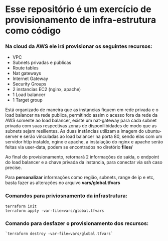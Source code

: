 # Esse repositório é um exercício de provisionamento de infra-estrutura como código 

### Na cloud da AWS ele irá provisionar os seguintes recursos:
- VPC 
- Subnets privadas e públicas 
- Route tables 
- Nat gateways 
- Internet Gateway 
- Security Groups 
- 2 instancias EC2 (nginx, apache) 
- 1 Load balancer 
- 1 Target group 

Está organizado de maneira que as instancias fiquem em rede privada e o load balancer na rede publica, permitindo assim o acesso fora da rede da AWS somente ao load balancer, existe um nat-gateway para cada subnet privada com suas respectivas zonas de disponilibidades de modo que as subnets sejam resilientes. As duas instâncias utilizam a imagem do ubuntu-server e serão vinculadas ao load balancer na porta 80, sendo elas com um servidor http instaldo, nginx e apache, a instalação do nginx e apache serão feitas via user-data, podem se encontrados no diretório **files/**

Ao final do provisionamento, retornará 2 informações de saída, o endpoint do load balancer e a chave privada da instancia, para conectar via ssh caso precise. 

Para **personalizar** informações como região, subnets, range de ip e etc, basta fazer as alterações no arquivo **vars/global.tfvars**

### Comandos para priviosnamento da infrastrutura:
```
terraform init 
terraform apply -var-file=vars/global.tfvars
```

### Comando para desfazer o provisionamento dos recursos:
    `terraform destroy -var-file=vars/global.tfvars`